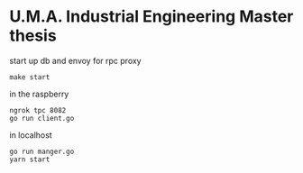 # U.M.A. Industrial Engineering Master thesis

start up db and envoy for rpc proxy

    make start 

in the raspberry

    ngrok tpc 8082
    go run client.go

in localhost

    go run manger.go
    yarn start